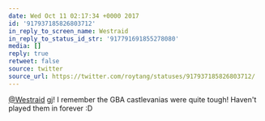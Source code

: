 ```yaml
---
date: Wed Oct 11 02:17:34 +0000 2017
id: '917937185826803712'
in_reply_to_screen_name: Westraid
in_reply_to_status_id_str: '917791691855278080'
media: []
reply: true
retweet: false
source: twitter
source_url: https://twitter.com/roytang/statuses/917937185826803712/
---
```


[@Westraid](https://twitter.com/Westraid/) gj! I remember the GBA castlevanias were quite tough! Haven't played them in forever :D